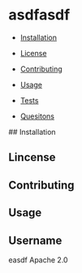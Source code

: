 # asdfasdf

* [Installation]("#installation)

* [License](#license)

* [Contributing](contributing)

* [Usage](#usage)

* [Tests](#tests)

* [Quesitons](#questions)

<a name="username">
## Installation
</a>


## Lincense

## Contributing

## Usage

## Username
easdf
Apache 2.0
